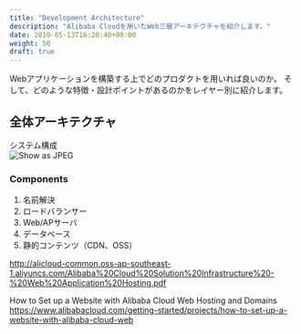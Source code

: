 ```yaml
---
title: "Development Architecture"
description: "Alibaba Cloudを用いたWeb三層アーキテクチャを紹介します。"
date: 2019-05-13T16:20:40+09:00
weight: 50
draft: true
---
```


Webアプリケーションを構築する上でどのプロダクトを用いれば良いのか。
そして、どのような特徴・設計ポイントがあるのかをレイヤー別に紹介します。

## 全体アーキテクチャ
システム構成  
![Show as JPEG](/help/image/23.1.png)

### Components
1. 名前解決
1. ロードバランサー
1. Web/APサーバ
1. データベース
1. 静的コンテンツ（CDN、OSS）

http://alicloud-common.oss-ap-southeast-1.aliyuncs.com/Alibaba%20Cloud%20Solution%20Infrastructure%20-%20Web%20Application%20Hosting.pdf

How to Set up a Website with Alibaba Cloud Web Hosting and Domains
https://www.alibabacloud.com/getting-started/projects/how-to-set-up-a-website-with-alibaba-cloud-web

